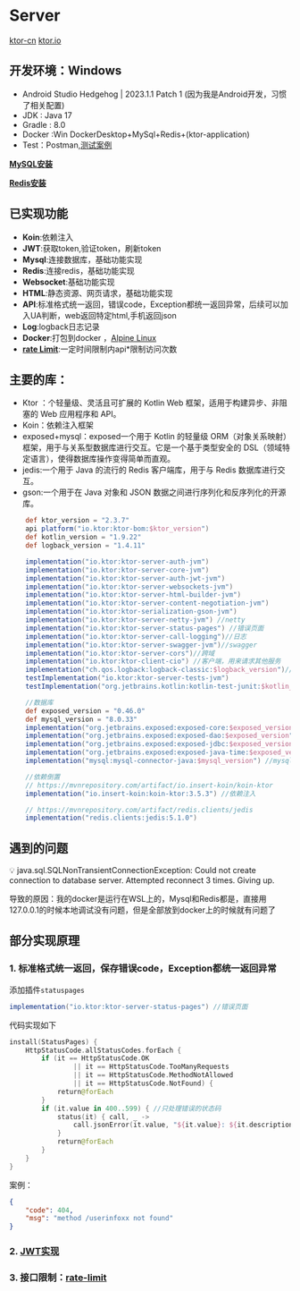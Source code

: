 # Server

[ktor-cn](https://ktor.kotlincn.net)
[ktor.io](https://ktor.io/docs/welcome.html)

## 开发环境：Windows

- Android Studio Hedgehog | 2023.1.1 Patch 1 (因为我是Android开发，习惯了相关配置)
- JDK : Java 17
- Gradle : 8.0
- Docker :Win DockerDesktop+MySql+Redis+(ktor-application)
- Test：Postman,[测试案例](https://dev-jun.postman.co/workspace/Dev1~68c25709-3d9e-4260-897b-a9025e77c641/collection/17982394-68dc2b14-2a73-4d5a-88f1-107c928e0e75?action=share&creator=17982394)

[**MySQL安装**](https://www.runoob.com/mysql/mysql-install.html)

[**Redis安装**](https://www.runoob.com/docker/docker-install-redis.html)

## 已实现功能

- **Koin**:依赖注入
- **JWT**:获取token,验证token，刷新token
- **Mysql**:连接数据库，基础功能实现
- **Redis**:连接redis，基础功能实现
- **Websocket**:基础功能实现
- **HTML**:静态资源、网页请求，基础功能实现
- **API**:标准格式统一返回，错误code，Exception都统一返回异常，后续可以加入UA判断，web返回特定html,手机返回json
- **Log**:logback日志记录
- **Docker**:打包到docker ，[Alpine Linux](https://alpinelinux.org/)
- **[rate Limit](https://ktor.io/docs/rate-limit.html)**:一定时间限制内api*限制访问次数


## 主要的库：

- Ktor ：个轻量级、灵活且可扩展的 Kotlin Web 框架，适用于构建异步、非阻塞的 Web 应用程序和 API。
- Koin：依赖注入框架
- exposed+mysql：exposed一个用于 Kotlin 的轻量级 ORM（对象关系映射）框架，用于与关系型数据库进行交互。它是一个基于类型安全的 DSL（领域特定语言），使得数据库操作变得简单而直观。
- jedis:一个用于 Java 的流行的 Redis 客户端库，用于与 Redis 数据库进行交互。
- gson:一个用于在 Java 对象和 JSON 数据之间进行序列化和反序列化的开源库。
```groovy
    def ktor_version = "2.3.7"
    api platform("io.ktor:ktor-bom:$ktor_version")
    def kotlin_version = "1.9.22"
    def logback_version = "1.4.11"

    implementation("io.ktor:ktor-server-auth-jvm")
    implementation("io.ktor:ktor-server-core-jvm")
    implementation("io.ktor:ktor-server-auth-jwt-jvm")
    implementation("io.ktor:ktor-server-websockets-jvm")
    implementation("io.ktor:ktor-server-html-builder-jvm")
    implementation("io.ktor:ktor-server-content-negotiation-jvm")
    implementation("io.ktor:ktor-serialization-gson-jvm")
    implementation("io.ktor:ktor-server-netty-jvm") //netty
    implementation("io.ktor:ktor-server-status-pages") //错误页面
    implementation("io.ktor:ktor-server-call-logging")//日志
    implementation("io.ktor:ktor-server-swagger-jvm")//swagger
    implementation("io.ktor:ktor-server-cors")//跨域
    implementation("io.ktor:ktor-client-cio") //客户端，用来请求其他服务
    implementation("ch.qos.logback:logback-classic:$logback_version")//日志库
    testImplementation("io.ktor:ktor-server-tests-jvm")
    testImplementation("org.jetbrains.kotlin:kotlin-test-junit:$kotlin_version")

    //数据库
    def exposed_version = "0.46.0"
    def mysql_version = "8.0.33"
    implementation("org.jetbrains.exposed:exposed-core:$exposed_version")
    implementation("org.jetbrains.exposed:exposed-dao:$exposed_version")
    implementation("org.jetbrains.exposed:exposed-jdbc:$exposed_version")
    implementation("org.jetbrains.exposed:exposed-java-time:$exposed_version")
    implementation("mysql:mysql-connector-java:$mysql_version") //mysql jdbc

    //依赖倒置
    // https://mvnrepository.com/artifact/io.insert-koin/koin-ktor
    implementation("io.insert-koin:koin-ktor:3.5.3") //依赖注入

    // https://mvnrepository.com/artifact/redis.clients/jedis
    implementation("redis.clients:jedis:5.1.0")

```


## 遇到的问题

<aside>
💡 java.sql.SQLNonTransientConnectionException: Could not create connection to database server. Attempted reconnect 3 times. Giving up.
</aside>

导致的原因：我的docker是运行在WSL上的，Mysql和Redis都是，直接用127.0.0.1的时候本地调试没有问题，但是全部放到docker上的时候就有问题了


## 部分实现原理
### 1. 标准格式统一返回，保存错误code，Exception都统一返回异常
添加插件`statuspages`
```groovy
implementation("io.ktor:ktor-server-status-pages") //错误页面
```

代码实现如下
```kotlin
install(StatusPages) {
    HttpStatusCode.allStatusCodes.forEach {
        if (it == HttpStatusCode.OK
                || it == HttpStatusCode.TooManyRequests
                || it == HttpStatusCode.MethodNotAllowed
                || it == HttpStatusCode.NotFound) {
            return@forEach
        }
        if (it.value in 400..599) { //只处理错误的状态码
            status(it) { call, _ ->
                call.jsonError(it.value, "${it.value}: ${it.description}")
            }
            return@forEach
        }
    }
}
```
案例：
```json
{
    "code": 404,
    "msg": "method /userinfoxx not found"
}
```
### 2. [JWT实现](doc/JWT%E5%AE%9E%E7%8E%B0.MD)
### 3. 接口限制：[rate-limit](https://ktor.io/docs/rate-limit.html)
 

